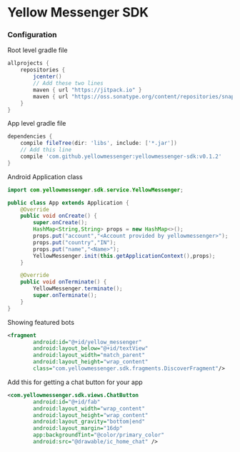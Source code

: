Yellow Messenger SDK
=======================

### Configuration

Root level gradle file
```gradle
allprojects {
    repositories {
        jcenter()
        // Add these two lines 
        maven { url "https://jitpack.io" }
        maven { url "https://oss.sonatype.org/content/repositories/snapshots/" }
    }
}
```
App level gradle file
```gradle
dependencies {
    compile fileTree(dir: 'libs', include: ['*.jar'])
    // Add this line 
	compile 'com.github.yellowmessenger:yellowmessenger-sdk:v0.1.2'
}
```

Android Application class
```java
import com.yellowmessenger.sdk.service.YellowMessenger;

public class App extends Application {
    @Override
    public void onCreate() {
        super.onCreate();
        HashMap<String,String> props = new HashMap<>();
        props.put("account","<Account provided by yellowmessenger>");
        props.put("country","IN");
        props.put("name","<Name>");
        YellowMessenger.init(this.getApplicationContext(),props);
    }

    @Override
    public void onTerminate() {
        YellowMessenger.terminate();
        super.onTerminate();
    }
}
```

Showing featured bots 
```XML
<fragment
        android:id="@+id/yellow_messenger"
        android:layout_below="@+id/textView"
        android:layout_width="match_parent"
        android:layout_height="wrap_content"
        class="com.yellowmessenger.sdk.fragments.DiscoverFragment"/>
```

Add this for getting a chat button for your app
```XML
<com.yellowmessenger.sdk.views.ChatButton
        android:id="@+id/fab"
        android:layout_width="wrap_content"
        android:layout_height="wrap_content"
        android:layout_gravity="bottom|end"
        android:layout_margin="16dp"
        app:backgroundTint="@color/primary_color"
        android:src="@drawable/ic_home_chat" />
```
